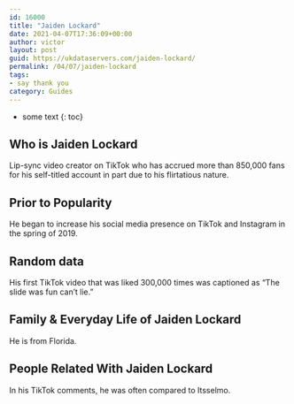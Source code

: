 ```yaml
---
id: 16000
title: "Jaiden Lockard"
date: 2021-04-07T17:36:09+00:00
author: victor
layout: post
guid: https://ukdataservers.com/jaiden-lockard/
permalink: /04/07/jaiden-lockard
tags:
- say thank you
category: Guides
---
```


* some text
{: toc}

## Who is Jaiden Lockard

Lip-sync video creator on TikTok who has accrued more than 850,000 fans for his self-titled account in part due to his flirtatious nature. 

## Prior to Popularity

He began to increase his social media presence on TikTok and Instagram in the spring of 2019.

## Random data

His first TikTok video that was liked 300,000 times was captioned as &#8220;The slide was fun can&#8217;t lie.&#8221;

## Family & Everyday Life of Jaiden Lockard

He is from Florida. 

## People Related With Jaiden Lockard

In his TikTok comments, he was often compared to Itsselmo.
 